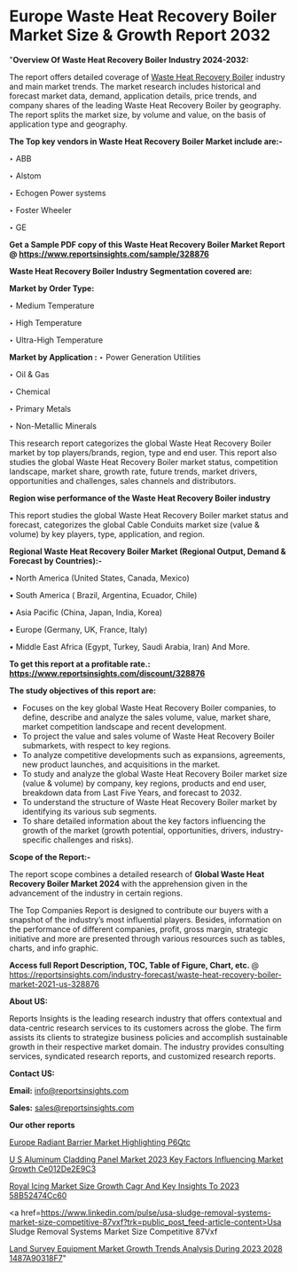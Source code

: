 # Europe Waste Heat Recovery Boiler Market Size & Growth Report 2032

"<strong>Overview Of Waste Heat Recovery Boiler Industry 2024-2032:</strong>

The report offers detailed coverage of <a href=https://www.reportsinsights.com/sample/328876>Waste Heat Recovery Boiler</a> industry and main market trends. The market research includes historical and forecast market data, demand, application details, price trends, and company shares of the leading Waste Heat Recovery Boiler by geography. The report splits the market size, by volume and value, on the basis of application type and geography.

<strong>The Top key vendors in Waste Heat Recovery Boiler Market include are:- </strong>

‣ ABB

‣ Alstom

‣ Echogen Power systems

‣ Foster Wheeler

‣ GE

<strong>Get a Sample PDF copy of this Waste Heat Recovery Boiler Market Report </strong><strong>@ <a href=https://www.reportsinsights.com/sample/328876 style=color:#0000ff;>https://www.reportsinsights.com/sample/328876</a> </strong>

<strong>Waste Heat Recovery Boiler Industry Segmentation covered are:</strong>

<strong>Market by Order Type: </strong>

‣ Medium Temperature

‣ High Temperature

‣ Ultra-High Temperature

<strong>Market by Application :</strong>
 ‣ Power Generation Utilities

‣ Oil & Gas

‣ Chemical

‣ Primary Metals

‣ Non-Metallic Minerals

This research report categorizes the global Waste Heat Recovery Boiler market by top players/brands, region, type and end user. This report also studies the global Waste Heat Recovery Boiler market status, competition landscape, market share, growth rate, future trends, market drivers, opportunities and challenges, sales channels and distributors.

<strong>Region wise performance of the Waste Heat Recovery Boiler industry</strong><strong> </strong>

This report studies the global Waste Heat Recovery Boiler market status and forecast, categorizes the global Cable Conduits market size (value &amp; volume) by key players, type, application, and region. 

<strong>Regional Waste Heat Recovery Boiler Market (Regional Output, Demand &amp; Forecast by Countries):-</strong>

• North America (United States, Canada, Mexico)

• South America ( Brazil, Argentina, Ecuador, Chile)

• Asia Pacific (China, Japan, India, Korea)

• Europe (Germany, UK, France, Italy)

• Middle East Africa (Egypt, Turkey, Saudi Arabia, Iran) And More.

<strong>To get this report at a profitable rate.: <a href=https://www.reportsinsights.com/discount/328876 style=color:#0000ff;>https://www.reportsinsights.com/discount/328876</a></strong>

<strong>The study objectives of this report are:</strong>
<ul>
  <li>Focuses on the key global Waste Heat Recovery Boiler companies, to define, describe and analyze the sales volume, value, market share, market competition landscape and recent development.</li>
  <li>To project the value and sales volume of Waste Heat Recovery Boiler submarkets, with respect to key regions.</li>
  <li>To analyze competitive developments such as expansions, agreements, new product launches, and acquisitions in the market.</li>
  <li>To study and analyze the global Waste Heat Recovery Boiler market size (value &amp; volume) by company, key regions, products and end user, breakdown data from Last Five Years, and forecast to 2032.</li>
  <li>To understand the structure of Waste Heat Recovery Boiler market by identifying its various sub segments.</li>
  <li>To share detailed information about the key factors influencing the growth of the market (growth potential, opportunities, drivers, industry-specific challenges and risks).</li>
</ul>
<strong>Scope of the Report:-</strong><strong> </strong>

The report scope combines a detailed research of <strong>Global Waste Heat Recovery Boiler Market 2024 </strong>with the apprehension given in the advancement of the industry in certain regions.

The Top Companies Report is designed to contribute our buyers with a snapshot of the industry’s most influential players. Besides, information on the performance of different companies, profit, gross margin, strategic initiative and more are presented through various resources such as tables, charts, and info graphic.

<strong>Access full Report Description, TOC, Table of Figure, Chart, etc. </strong>@   <a href=https://reportsinsights.com/industry-forecast/waste-heat-recovery-boiler-market-2021-us-328876 style=color:#0000ff;>https://reportsinsights.com/industry-forecast/waste-heat-recovery-boiler-market-2021-us-328876</a>

<strong>About US:</strong>

Reports Insights is the leading research industry that offers contextual and data-centric research services to its customers across the globe. The firm assists its clients to strategize business policies and accomplish sustainable growth in their respective market domain. The industry provides consulting services, syndicated research reports, and customized research reports.

<strong>Contact US:</strong>

<p class=""""><b>Email:</b> <a href=mailto:info@reportsinsights.com>info@reportsinsights.com</a></p>
<p class=""""><b>Sales:</b> <a href=mailto:sales@reportsinsights.com>sales@reportsinsights.com</a></p>

<strong>Our other reports</strong>

<a href=https://www.linkedin.com/pulse/europe-radiant-barrier-market-highlighting-p6qtc/>Europe Radiant Barrier Market Highlighting P6Qtc</a>

<a href=https://medium.com/@swatiga40/u-s-aluminum-cladding-panel-market-2023-key-factors-influencing-market-growth-ce012de2e9c3>U S Aluminum Cladding Panel Market 2023 Key Factors Influencing Market Growth Ce012De2E9C3</a>

<a href=https://medium.com/@shindeaaswini6/royal-icing-market-size-growth-cagr-and-key-insights-to-2023-58b52474cc60>Royal Icing Market Size Growth Cagr And Key Insights To 2023 58B52474Cc60</a>

<a href=https://www.linkedin.com/pulse/usa-sludge-removal-systems-market-size-competitive-87vxf?trk=public_post_feed-article-content>Usa Sludge Removal Systems Market Size Competitive 87Vxf</a>

<a href=https://medium.com/@gd336335/land-survey-equipment-market-growth-trends-analysis-during-2023-2028-1487a90318f7>Land Survey Equipment Market Growth Trends Analysis During 2023 2028 1487A90318F7</a>"
